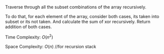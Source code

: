 Traverse through all the subset combinations of the array recursively.

To do that, for each element of the array, consider both cases, its taken into subset or its not taken. And calculate the sum of xor recursively. Return addition of both cases.

Time Complexity: $O(n^2)$

Space Complexity: $O(n)$ //for recursion stack
